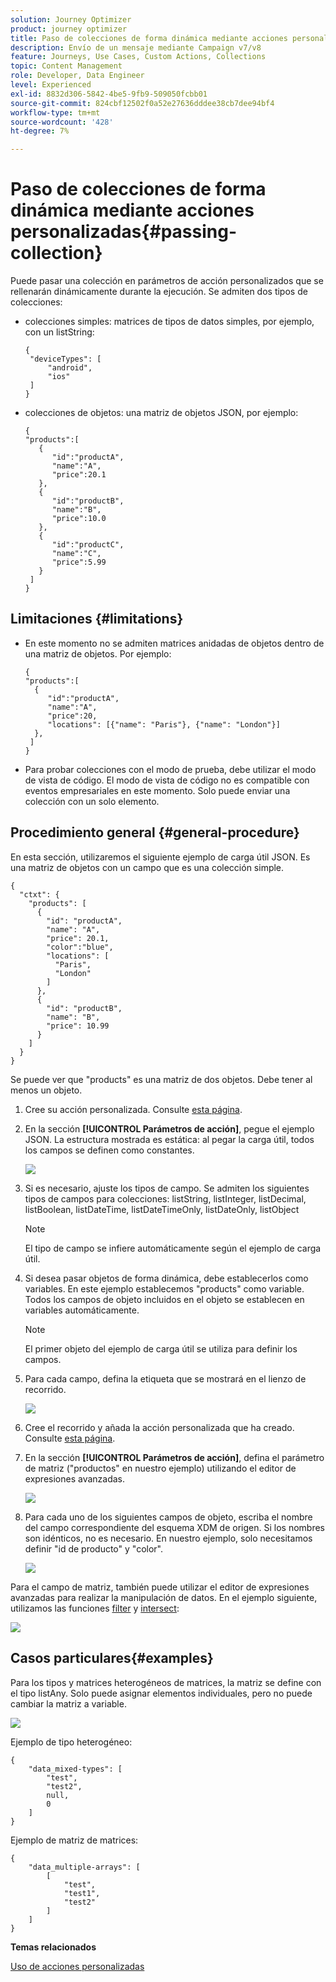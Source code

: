 ```yaml
---
solution: Journey Optimizer
product: journey optimizer
title: Paso de colecciones de forma dinámica mediante acciones personalizadas
description: Envío de un mensaje mediante Campaign v7/v8
feature: Journeys, Use Cases, Custom Actions, Collections
topic: Content Management
role: Developer, Data Engineer
level: Experienced
exl-id: 8832d306-5842-4be5-9fb9-509050fcbb01
source-git-commit: 824cbf12502f0a52e27636dddee38cb7dee94bf4
workflow-type: tm+mt
source-wordcount: '428'
ht-degree: 7%

---
```



# Paso de colecciones de forma dinámica mediante acciones personalizadas{#passing-collection}

Puede pasar una colección en parámetros de acción personalizados que se rellenarán dinámicamente durante la ejecución. Se admiten dos tipos de colecciones:

* colecciones simples: matrices de tipos de datos simples, por ejemplo, con un listString:

  ```
  {
   "deviceTypes": [
       "android",
       "ios"
   ]
  }
  ```

* colecciones de objetos: una matriz de objetos JSON, por ejemplo:

  ```
  {
  "products":[
     {
        "id":"productA",
        "name":"A",
        "price":20.1
     },
     {
        "id":"productB",
        "name":"B",
        "price":10.0
     },
     {
        "id":"productC",
        "name":"C",
        "price":5.99
     }
   ]
  }
  ```

## Limitaciones {#limitations}

* En este momento no se admiten matrices anidadas de objetos dentro de una matriz de objetos. Por ejemplo:

  ```
  {
  "products":[
    {
       "id":"productA",
       "name":"A",
       "price":20,
       "locations": [{"name": "Paris"}, {"name": "London"}]
    },
   ]
  }
  ```

* Para probar colecciones con el modo de prueba, debe utilizar el modo de vista de código. El modo de vista de código no es compatible con eventos empresariales en este momento. Solo puede enviar una colección con un solo elemento.

## Procedimiento general {#general-procedure}

En esta sección, utilizaremos el siguiente ejemplo de carga útil JSON. Es una matriz de objetos con un campo que es una colección simple.

```
{
  "ctxt": {
    "products": [
      {
        "id": "productA",
        "name": "A",
        "price": 20.1,
        "color":"blue",
        "locations": [
          "Paris",
          "London"
        ]
      },
      {
        "id": "productB",
        "name": "B",
        "price": 10.99
      }
    ]
  }
}
```

Se puede ver que &quot;products&quot; es una matriz de dos objetos. Debe tener al menos un objeto.

1. Cree su acción personalizada. Consulte [esta página](../action/about-custom-action-configuration.md).

1. En la sección **[!UICONTROL Parámetros de acción]**, pegue el ejemplo JSON. La estructura mostrada es estática: al pegar la carga útil, todos los campos se definen como constantes.

   ![](assets/uc-collection-1.png)

1. Si es necesario, ajuste los tipos de campo. Se admiten los siguientes tipos de campos para colecciones: listString, listInteger, listDecimal, listBoolean, listDateTime, listDateTimeOnly, listDateOnly, listObject

   >[!NOTE]
   >
   >El tipo de campo se infiere automáticamente según el ejemplo de carga útil.

1. Si desea pasar objetos de forma dinámica, debe establecerlos como variables. En este ejemplo establecemos &quot;products&quot; como variable. Todos los campos de objeto incluidos en el objeto se establecen en variables automáticamente.

   >[!NOTE]
   >
   >El primer objeto del ejemplo de carga útil se utiliza para definir los campos.

1. Para cada campo, defina la etiqueta que se mostrará en el lienzo de recorrido.

   ![](assets/uc-collection-2.png)

1. Cree el recorrido y añada la acción personalizada que ha creado. Consulte [esta página](../building-journeys/using-custom-actions.md).

1. En la sección **[!UICONTROL Parámetros de acción]**, defina el parámetro de matriz (&quot;productos&quot; en nuestro ejemplo) utilizando el editor de expresiones avanzadas.

   ![](assets/uc-collection-3.png)

1. Para cada uno de los siguientes campos de objeto, escriba el nombre del campo correspondiente del esquema XDM de origen. Si los nombres son idénticos, no es necesario. En nuestro ejemplo, solo necesitamos definir &quot;id de producto&quot; y &quot;color&quot;.

   ![](assets/uc-collection-4.png)

Para el campo de matriz, también puede utilizar el editor de expresiones avanzadas para realizar la manipulación de datos. En el ejemplo siguiente, utilizamos las funciones [filter](functions/functionfilter.md) y [intersect](functions/functionintersect.md):

![](assets/uc-collection-5.png)

## Casos particulares{#examples}

Para los tipos y matrices heterogéneos de matrices, la matriz se define con el tipo listAny. Solo puede asignar elementos individuales, pero no puede cambiar la matriz a variable.

![](assets/uc-collection-heterogeneous.png)

Ejemplo de tipo heterogéneo:

```
{
    "data_mixed-types": [
        "test",
        "test2",
        null,
        0
    ]
}
```

Ejemplo de matriz de matrices:

```
{
    "data_multiple-arrays": [
        [
            "test",
            "test1",
            "test2"
        ]
    ]
}
```

**Temas relacionados**

[Uso de acciones personalizadas](../building-journeys/using-custom-actions.md)
